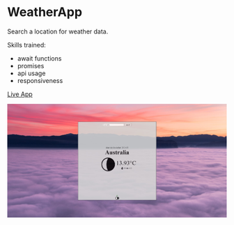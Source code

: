 # WeatherApp

Search a location for weather data.

Skills trained:

-   await functions
-   promises
-   api usage
-   responsiveness

[Live App](https://phillip-phan.github.io/WeatherApp/)

![example photo](assets/main.jpg)
